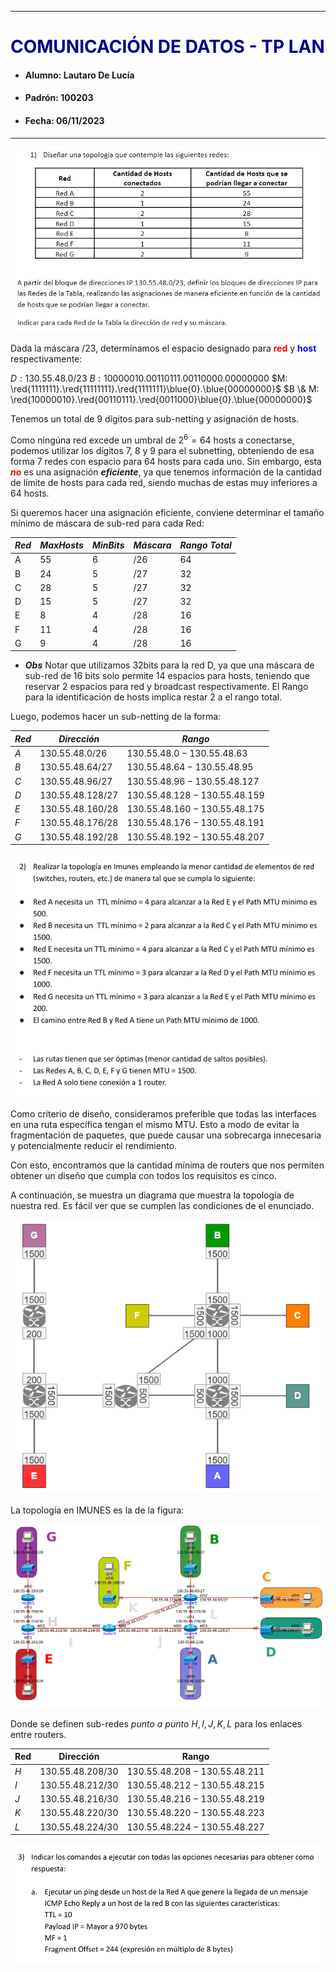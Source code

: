 
---

# <font color='darkblue'>COMUNICACIÓN DE DATOS - TP LAN</font>

- #### Alumno: Lautaro De Lucía
- #### Padrón: 100203
- #### Fecha: 06/11/2023

---

![Ejercicio 1](image-1.png)

Dada la máscara $/23$, determinamos el espacio designado para **<font color='red'>red</font>** y **<font color='blue'>host</font>** respectivamente:

$D: 130.55.48.0/23$
$B: 10000010.00110111.00110000.00000000$
$M: \red{1111111}.\red{11111111}.\red{1111111}\blue{0}.\blue{00000000}$
$B \& M: \red{10000010}.\red{00110111}.\red{0011000}\blue{0}.\blue{00000000}$

Tenemos un total de 9 dígitos para sub-netting y asignación de hosts.

Como ningúna red excede un umbral de $2^6=64$ hosts a conectarse, podemos utilizar los dígitos $7$, $8$ y $9$ para el subnetting, obteniendo de esa forma 7 redes con espacio para 64 hosts para cada uno.  Sin embargo, esta ***<font color='red'>no</font>*** es una asignación ***eficiente***, ya que tenemos información de la cantidad de límite de hosts para cada red, siendo muchas de estas muy inferiores a 64 hosts.

Si queremos hacer una asignación eficiente, conviene determinar el tamaño mínimo de máscara de sub-red para cada Red:

<center>

|$Red$| $MaxHosts$ | $MinBits$ | $Máscara$ | $Rango \ Total$ |
|--- |---|---| --- | --- |
| A | 55  | 6 | /26 | 64 |
| B | 24 | 5 | /27 | 32 |
| C | 28 | 5 | /27 | 32 |
| D | 15 | 5 | /27 | 32 |
| E | 8 | 4 | /28 | 16 |
| F | 11 | 4 | /28 | 16 |
| G | 9 | 4 | /28 | 16 |

</center>

- ***Obs***
Notar que utilizamos 32bits para la red D, ya que una máscara de sub-red de 16 bits solo permite 14 espacios para hosts, teniendo que reservar 2 espacios para red y broadcast respectivamente. El Rango para la identificación de hosts implica restar 2 a el rango total.

Luego, podemos hacer un sub-netting de la forma:

| $Red$  | $Dirección$ | $Rango$ |
| --- | --- | --- |
| $A$  | $130.55.48.0/26$ | $130.55.48.0 - 130.55.48.63$ |
| $B$ | $130.55.48.64/27$ | $130.55.48.64 - 130.55.48.95$ |
| $C$ | $130.55.48.96/27$ |  $130.55.48.96 - 130.55.48.127$ |
| $D$ | $130.55.48.128/27$ |  $130.55.48.128 - 130.55.48.159$ |
| $E$ | $130.55.48.160/28$| $130.55.48.160 - 130.55.48.175$ |
| $F$ | $130.55.48.176/28$ | $130.55.48.176 - 130.55.48.191$ |
| $G$ | $130.55.48.192/28$| $130.55.48.192 - 130.55.48.207$ |

![Alt text](image-2.png)

Como criterio de diseño, consideramos preferible que todas las interfaces en una ruta específica tengan el mismo MTU. Esto a modo de evitar la fragmentación de paquetes, que puede causar una sobrecarga innecesaria y potencialmente reducir el rendimiento.

Con esto, encontramos que la cantidad mínima de routers que nos permiten obtener un diseño que cumpla con todos los requisitos es cinco. 

A continuación, se muestra un diagrama que muestra la topología de nuestra red. Es fácil ver que se cumplen las condiciones de el enunciado.


![Alt text](image-3.png)

La topología en IMUNES es la de la figura:

<center>

![topologiaimunes](topologiaimunes.png)

</center>

Donde se definen sub-redes *punto a punto* $H,I,J,K,L$ para los enlaces entre routers.

|Red|Dirección|Rango|
|---|---|---|
| $H$ | $130.55.48.208/30$ |  $130.55.48.208 - 130.55.48.211$ |
| $I$ | $130.55.48.212/30$| $130.55.48.212 - 130.55.48.215$ |
| $J$ | $130.55.48.216/30$ | $130.55.48.216 - 130.55.48.219$ |
| $K$ | $130.55.48.220/30$| $130.55.48.220 - 130.55.48.223$ |
| $L$ | $130.55.48.224/30$| $130.55.48.224 - 130.55.48.227$ |

![3-A](image-4.png)

